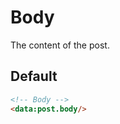 <!--
@@@title:Body@@@
@@@description:The content of the post.@@@
@@@section:Snippets@@@
@@@subsection:Posts@@@
-->

# Body

The content of the post.


## Default

```html
<!-- Body -->
<data:post.body/>
```
